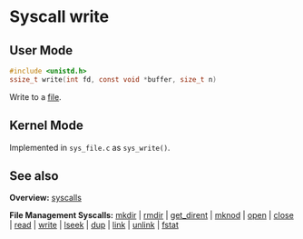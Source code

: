 # Syscall write

## User Mode

```C
#include <unistd.h>
ssize_t write(int fd, const void *buffer, size_t n)
```

Write to a [file](../file_system/file.md).

## Kernel Mode

Implemented in `sys_file.c` as `sys_write()`. 

## See also

**Overview:** [syscalls](syscalls.md)

**File Management Syscalls:** [mkdir](mkdir.md) | [rmdir](rmdir.md) | [get_dirent](get_dirent.md) | [mknod](mknod.md) | [open](open.md) | [close](close.md) | [read](read.md) | [write](write.md) | [lseek](lseek.md) | [dup](dup.md) | [link](link.md) | [unlink](unlink.md) | [fstat](fstat.md)
